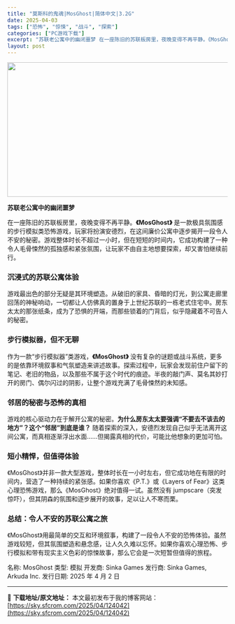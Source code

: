 ```yaml
---
title: "莫斯科的鬼魂|MosGhost|简体中文|3.2G"
date: 2025-04-03
tags: ["恐怖", "惊悚", "战斗", "探索"]
categories: ["PC游戏下载"]
excerpt: "苏联老公寓中的幽闭噩梦 在一座陈旧的苏联板房里，夜晚变得不再平静。《MosGhost》 是一款极具氛围感的步行模拟类恐怖游戏，玩家将扮演安德烈，在这间廉价公寓中逐步揭开一段令人不安的秘密。游戏整体时长不超过一小时，但在短短的时间内，它成功构建了一种令人毛骨悚然的孤独感和紧张氛围，让玩家不由自主地想要&hellip;"
layout: post
---
```


<img class="aligncenter size-full wp-image-124043" src="https://sky.sfcrom.com/wp-content/uploads/2025/04/2025040307040271.webp" alt="" width="660" height="308" />

<strong>苏联老公寓中的幽闭噩梦</strong>

在一座陈旧的苏联板房里，夜晚变得不再平静。<strong>《MosGhost》</strong> 是一款极具氛围感的步行模拟类恐怖游戏，玩家将扮演安德烈，在这间廉价公寓中逐步揭开一段令人不安的秘密。游戏整体时长不超过一小时，但在短短的时间内，它成功构建了一种令人毛骨悚然的孤独感和紧张氛围，让玩家不由自主地想要探索，却又害怕继续前行。
<h3><strong>沉浸式的苏联公寓体验</strong></h3>
游戏最出色的部分无疑是其环境塑造。从破旧的家具、昏暗的灯光，到公寓走廊里回荡的神秘响动，一切都让人仿佛真的置身于上世纪苏联的一栋老式住宅中。房东太太的那张纸条，成为了恐惧的开端，而那些锁着的门背后，似乎隐藏着不可告人的秘密。
<h3><strong>步行模拟器，但不无聊</strong></h3>
作为一款“步行模拟器”类游戏，<strong>《MosGhost》</strong> 没有复杂的谜题或战斗系统，更多的是依靠环境叙事和气氛塑造来讲述故事。探索过程中，玩家会发现前住户留下的笔记、老旧的物品，以及那些不属于这个时代的痕迹。半夜的敲门声、莫名其妙打开的房门、偶尔闪过的阴影，让整个游戏充满了毛骨悚然的未知感。
<h3><strong>邻居的秘密与恐怖的真相</strong></h3>
游戏的核心驱动力在于解开公寓的秘密。<strong>为什么房东太太要强调“不要去不该去的地方”？这个“邻居”到底是谁？</strong> 随着探索的深入，安德烈发现自己似乎无法离开这间公寓，而真相逐渐浮出水面……但揭露真相的代价，可能比他想象的更加可怕。
<h3><strong>短小精悍，但值得体验</strong></h3>
《MosGhost》并非一款大型游戏，整体时长在一小时左右，但它成功地在有限的时间内，营造了一种持续的紧张感。如果你喜欢《P.T.》或《Layers of Fear》这类心理恐怖游戏，那么《MosGhost》绝对值得一试。虽然没有 jumpscare（突发惊吓），但其阴森的氛围和逐步展开的故事，足以让人不寒而栗。
<h3><strong>总结：令人不安的苏联公寓之旅</strong></h3>
《MosGhost》用最简单的交互和环境叙事，构建了一段令人不安的恐怖体验。虽然游戏较短，但其氛围塑造和悬念感，让人久久难以忘怀。如果你喜欢心理恐怖、步行模拟和带有现实主义色彩的惊悚故事，那么它会是一次短暂但值得的旅程。

名称: MosGhost
类型: 模拟
开发商: Sinka Games
发行商: Sinka Games, Arkuda Inc.
发行日期: 2025 年 4 月 2 日

---
📖 **下载地址/原文地址：** 本文最初发布于我的博客网站：[https://sky.sfcrom.com/2025/04/124042](https://sky.sfcrom.com/2025/04/124042)
